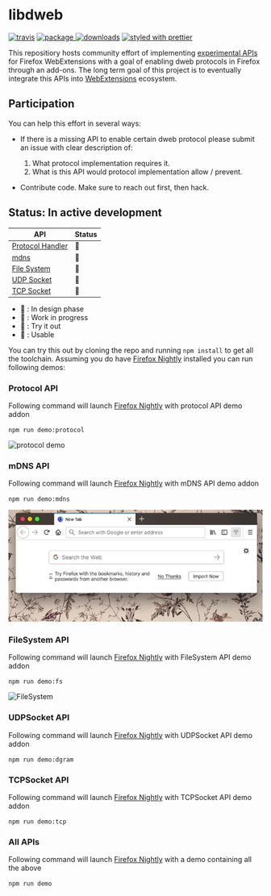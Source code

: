 # libdweb

[![travis][travis.icon]][travis.url]
[![package][version.icon] ![downloads][downloads.icon]][package.url]
[![styled with prettier][prettier.icon]][prettier.url]

This repositiory hosts community effort of implementing [experimental APIs][webextension experiments] for Firefox WebExtensions with a goal of enabling dweb protocols in Firefox through an add-ons. The long term goal of this project is to eventually integrate this APIs into [WebExtensions][new apis] ecosystem.

## Participation

You can help this effort in several ways:

- If there is a missing API to enable certain dweb protocol please submit an issue with clear description of:

  1.  What protocol implementation requires it.
  2.  What is this API would protocol implementation allow / prevent.

- Contribute code. Make sure to reach out first, then hack.

## Status: In active development

| API                  | Status |
| -------------------- | ------ |
| [Protocol Handler][] | 🐥     |
| [mdns][]             | 🐣     |
| [File System][]      | 🐣     |
| [UDP Socket][]       | 🐣     |
| [TCP Socket][]       | 🐣     |

- 🥚 : In design phase
- 🐣 : Work in progress
- 🐥 : Try it out
- 🐓 : Usable

You can try this out by cloning the repo and running `npm install` to get all
the toolchain. Assuming you do have [Firefox Nightly][] installed you can run following demos:

### Protocol API

Following command will launch [Firefox Nightly][] with protocol API demo addon

```
npm run demo:protocol
```

![protocol demo](./demo/protocol/protocol.gif)

### mDNS API

Following command will launch [Firefox Nightly][] with mDNS API demo addon

```
npm run demo:mdns
```

![mDNS button](./demo/mdns/mDNS.gif)

### FileSystem API

Following command will launch [Firefox Nightly][] with FileSystem API demo addon

```
npm run demo:fs
```

![FileSystem](./demo/fs/fs.gif)

### UDPSocket API

Following command will launch [Firefox Nightly][] with UDPSocket API demo addon

```
npm run demo:dgram
```

### TCPSocket API

Following command will launch [Firefox Nightly][] with TCPSocket API demo addon

```
npm run demo:tcp
```

### All APIs

Following command will launch [Firefox Nightly][] with a demo containing all the above

```
npm run demo
```

[travis.icon]: https://travis-ci.org/mozilla/libdweb.svg?branch=master
[travis.url]: https://travis-ci.org/mozilla/libdweb
[version.icon]: https://img.shields.io/npm/v/libdweb.svg
[downloads.icon]: https://img.shields.io/npm/dm/libdweb.svg
[package.url]: https://npmjs.org/package/libdweb
[downloads.image]: https://img.shields.io/npm/dm/libdweb.svg
[downloads.url]: https://npmjs.org/package/libdweb
[prettier.icon]: https://img.shields.io/badge/styled_with-prettier-ff69b4.svg
[prettier.url]: https://github.com/prettier/prettier
[webextension experiments]: https://webextensions-experiments.readthedocs.io/en/latest/index.html
[new apis]: https://wiki.mozilla.org/WebExtensions/NewAPIs
[protocol handler]: https://github.com/mozilla/libdweb/issues/2
[udp socket]: https://github.com/mozilla/libdweb/issues/4
[tcp socket]: https://github.com/mozilla/libdweb/issues/5
[µtp socket]: https://github.com/mozilla/libdweb/issues/6
[mdns]: https://github.com/mozilla/libdweb/issues/7
[file system]: https://github.com/mozilla/libdweb/issues/8
[web-ext]: https://www.npmjs.com/package/web-ext
[firefox nightly]: https://blog.nightly.mozilla.org/
